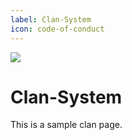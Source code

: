 ```yaml
---
label: Clan-System
icon: code-of-conduct
---
```

![](https://i.christian.pizza/TeWI2/hovIFoPU42.png/raw)

# Clan-System

This is a sample clan page.
